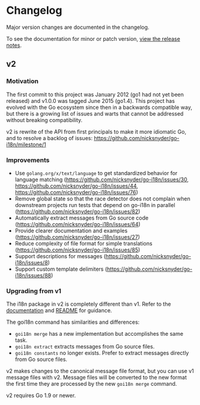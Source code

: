 # Changelog

Major version changes are documented in the changelog.

To see the documentation for minor or patch version, [view the release notes](https://github.com/nicksnyder/go-i18n/releases).

## v2

### Motivation

The first commit to this project was January 2012 (go1 had not yet been released) and v1.0.0 was tagged June 2015 (go1.4).
This project has evolved with the Go ecosystem since then in a backwards compatible way,
but there is a growing list of issues and warts that cannot be addressed without breaking compatibility.

v2 is rewrite of the API from first principals to make it more idiomatic Go, and to resolve a backlog of issues: https://github.com/nicksnyder/go-i18n/milestone/1

### Improvements

* Use `golang.org/x/text/language` to get standardized behavior for language matching (https://github.com/nicksnyder/go-i18n/issues/30, https://github.com/nicksnyder/go-i18n/issues/44, https://github.com/nicksnyder/go-i18n/issues/76)
* Remove global state so that the race detector does not complain when downstream projects run tests that depend on go-i18n in parallel (https://github.com/nicksnyder/go-i18n/issues/82)
* Automatically extract messages from Go source code (https://github.com/nicksnyder/go-i18n/issues/64)
* Provide clearer documentation and examples (https://github.com/nicksnyder/go-i18n/issues/27)
* Reduce complexity of file format for simple translations (https://github.com/nicksnyder/go-i18n/issues/85)
* Support descriptions for messages (https://github.com/nicksnyder/go-i18n/issues/8)
* Support custom template delimiters (https://github.com/nicksnyder/go-i18n/issues/88)

### Upgrading from v1

The i18n package in v2 is completely different than v1.
Refer to the [documentation](https://godoc.org/github.com/nicksnyder/go-i18n/v2/i18n) and [README](https://github.com/nicksnyder/go-i18n/blob/master/README.md) for guidance.

The goi18n command has similarities and differences:

* `goi18n merge` has a new implementation but accomplishes the same task.
* `goi18n extract` extracts messages from Go source files.
* `goi18n constants` no longer exists. Prefer to extract messages directly from Go source files.

v2 makes changes to the canonical message file format, but you can use v1 message files with v2. Message files will be converted to the new format the first time they are processed by the new `goi18n merge` command.

v2 requires Go 1.9 or newer.
